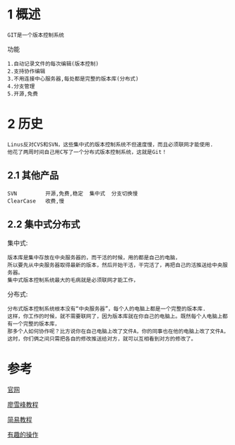 

# 1 概述


    GIT是一个版本控制系统

功能

    1.自动记录文件的每次编辑(版本控制)
    2.支持协作编辑
    3.不用连接中心服务器,每处都是完整的版本库(分布式)
    4.分支管理
    5.开源,免费


# 2 历史 
    Linus反对CVS和SVN，这些集中式的版本控制系统不但速度慢，而且必须联网才能使用.
    他花了两周时间自己用C写了一个分布式版本控制系统，这就是Git！


## 2.1 其他产品
    
    SVN         开源,免费,稳定  集中式  分支切换慢
    ClearCase   收费,慢

## 2.2 集中式分布式

集中式:

    版本库是集中存放在中央服务器的，而干活的时候，用的都是自己的电脑，
    所以要先从中央服务器取得最新的版本，然后开始干活，干完活了，再把自己的活推送给中央服务器。
    集中式版本控制系统最大的毛病就是必须联网才能工作，

分布式:

    分布式版本控制系统根本没有“中央服务器”，每个人的电脑上都是一个完整的版本库.
    这样，你工作的时候，就不需要联网了，因为版本库就在你自己的电脑上。既然每个人电脑上都有一个完整的版本库，
    那多个人如何协作呢？比方说你在自己电脑上改了文件A，你的同事也在他的电脑上改了文件A，
    这时，你们俩之间只需把各自的修改推送给对方，就可以互相看到对方的修改了。




# 参考

[官网](https://git-scm.com/)

[廖雪峰教程](https://www.liaoxuefeng.com/wiki/0013739516305929606dd18361248578c67b8067c8c017b000)

[简易教程](https://backlog.com/git-tutorial/cn/)

[有趣的操作](http://blog.csdn.net/column/details/13149.html?)

